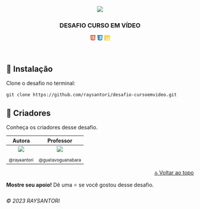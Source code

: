 <div align="center">
  <img width="125" src="https://github.com/gustavoguanabara/html-css/blob/master/imagens/mascote.png?raw=true">
  
  ### DESAFIO CURSO EM VÍDEO
  
  <p>
    <!--Descrição. -->
  </p>
  
   <!--##### Explore os documentos</a></p>
  
  <p> Demonstração | Relatar bug</p>-->
  
  <img width="3%" src="https://raw.githubusercontent.com/devicons/devicon/master/icons/html5/html5-original.svg"> <img width="3%" src="https://raw.githubusercontent.com/devicons/devicon/master/icons/css3/css3-original.svg"> <img width="3%" src="https://raw.githubusercontent.com/devicons/devicon/master/icons/javascript/javascript-plain.svg">
</div>

<br>

## 💾 Instalação

Clone o desafio no terminal:

  ```
  git clone https://github.com/raysantori/desafio-cursoemvideo.git
  ```

## 🤝 Criadores

Conheça os criadores desse desafio.

| Autora | Professor |
| :----: | :----: | 
| <a target="_blank" href="https://github.com/raysantori"><img width="125" src="https://camo.githubusercontent.com/d2b0f736a9c109c53e868f498015c4e07c30ea702a6fbfec86a1ad2cf9deafc1/68747470733a2f2f692e6962622e636f2f4462527a51776d2f7261792d6f63746f6361742d72656d6f766562672d707265766965772e706e67"><br></a> | <a target="_blank" href="https://github.com/gustavoguanabara"><img width="125" src="https://github.com/gustavoguanabara/html-css/blob/master/imagens/mascote.png?raw=true"></a> |
| <a target="_blank" href="https://github.com/raysantori"><sub>@raysantori</sub></a> | <a target="_blank" href="https://github.com/gustavoguanabara"><sub>@gustavoguanabara</sub></a> | 

<div align="right"><a target="_blank" href="https://github.com/raysantori/desafio-codelandia#desafio-codel%C3%A2ndia">🔝 Voltar ao topo</a></div>

<strong>Mostre seu apoio!</strong> Dê uma ⭐ se você gostou desse desafio.

###### © 2023 RAYSANTORI

